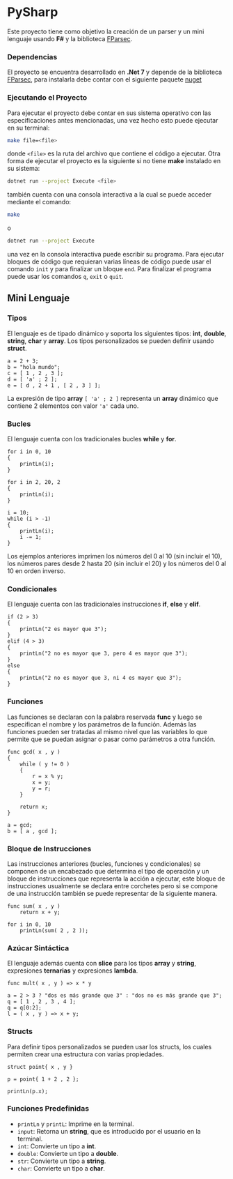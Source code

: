 # PySharp

Este proyecto tiene como objetivo la creación de un parser y un mini lenguaje usando **F#** y la biblioteca <a href="https://github.com/stephan-tolksdorf/fparsec">FParsec</a>.

### Dependencias

El proyecto se encuentra desarrollado en **.Net 7** y depende de la biblioteca <a href="https://github.com/stephan-tolksdorf/fparsec">FParsec</a>, para instalarla debe contar con el siguiente paquete <a href="https://www.nuget.org/packages/FParsec/">nuget</a>

### Ejecutando el Proyecto

Para ejecutar el proyecto debe contar en sus sistema operativo con las especificaciones antes mencionadas, una vez hecho esto puede ejecutar en su terminal:

```bash
make file=<file>
```

donde `<file>` es la ruta del archivo que contiene el código a ejecutar. Otra forma de ejecutar el proyecto es la siguiente si no tiene **make** instalado en su sistema:

```bash
dotnet run --project Execute <file>
```

también cuenta con una consola interactiva a la cual se puede acceder mediante el comando:

```bash
make
```

o

```bash
dotnet run --project Execute
```

una vez en la consola interactiva puede escribir su programa. Para ejecutar bloques de código que requieran varias líneas de
código puede usar el comando `init` y para finalizar un bloque `end`. Para finalizar el programa puede usar los comandos
`q`, `exit` o `quit`.

## Mini Lenguaje

### Tipos

El lenguaje es de tipado dinámico y soporta los siguientes tipos: **int**, **double**, **string**, **char** y **array**. Los tipos personalizados se pueden definir usando **struct**.

```
a = 2 + 3;
b = "hola mundo";
c = [ 1 , 2 , 3 ];
d = [ 'a' ; 2 ];
e = [ d , 2 + 1 , [ 2 , 3 ] ];
```

La expresión de tipo **array** `[ 'a' ; 2 ]` representa un **array** dinámico que contiene 2 elementos con valor `'a'` cada uno.

### Bucles

El lenguaje cuenta con los tradicionales bucles **while** y **for**.

```
for i in 0, 10
{
    printLn(i);
}

for i in 2, 20, 2
{
    printLn(i);
}

i = 10;
while (i > -1)
{
    printLn(i);
    i -= 1;
}
```

Los ejemplos anteriores imprimen los números del 0 al 10 (sin incluir el 10), los números pares desde 2 hasta 20 (sin incluir el 20) y los números del 0 al 10 en orden inverso.

### Condicionales

El lenguaje cuenta con las tradicionales instrucciones **if**, **else** y **elif**.

```
if (2 > 3)
{
    printLn("2 es mayor que 3");
}
elif (4 > 3)
{
    printLn("2 no es mayor que 3, pero 4 es mayor que 3");
}
else
{
    printLn("2 no es mayor que 3, ni 4 es mayor que 3");
}
```

### Funciones

Las funciones se declaran con la palabra reservada **func** y luego se especifican el nombre y los parámetros de la función. Además las funciones pueden ser tratadas al mismo nivel que las variables lo que permite que se puedan asignar o pasar como parámetros a otra función.

```
func gcd( x , y )
{
    while ( y != 0 )
    {
        r = x % y;
        x = y;
        y = r;
    }

    return x;
}

a = gcd;
b = [ a , gcd ];
``` 

### Bloque de Instrucciones

Las instrucciones anteriores (bucles, funciones y condicionales) se componen de un encabezado que determina el tipo de operación y un bloque de instrucciones que 
representa la acción a ejecutar, este bloque de instrucciones usualmente se declara entre corchetes pero si se compone de una instrucción también se puede representar de la siguiente manera.

```
func sum( x , y )
    return x + y;

for i in 0, 10
    printLn(sum( 2 , 2 ));
```

### Azúcar Sintáctica

El lenguaje además cuenta con **slice** para los tipos **array** y **string**, expresiones **ternarias** y expresiones **lambda**.

```
func mult( x , y ) => x * y

a = 2 > 3 ? "dos es más grande que 3" : "dos no es más grande que 3";
q = [ 1 , 2 , 3 , 4 ];  
q = q[0:2];
l = ( x , y ) => x + y;
```

### Structs 

Para definir tipos personalizados se pueden usar los structs, los cuales permiten crear una estructura con varias propiedades.

```
struct point{ x , y }

p = point{ 1 + 2 , 2 };

printLn(p.x);
```

### Funciones Predefinidas

- `printLn` y `printL`: Imprime en la terminal.
- `input`: Retorna un **string**, que es introducido por el usuario en la terminal.
- `int`: Convierte un tipo a **int**.
- `double`: Convierte un tipo a **double**.
- `str`: Convierte un tipo a **string**.
- `char`: Convierte un tipo a **char**.
